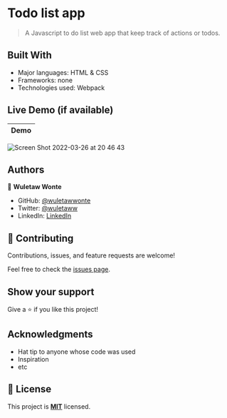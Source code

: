 # Todo list app

> A Javascript to do list web app that keep track of actions or todos.

## Built With

- Major languages: HTML & CSS
- Frameworks: none
- Technologies used: Webpack

## Live Demo (if available)
Demo |
:--------:|
![Screen Shot 2022-03-26 at 20 46 43](https://user-images.githubusercontent.com/12524453/160251935-f6bd915a-8746-420f-84dd-4e87092269a5.png)

## Authors

👤 **Wuletaw Wonte**

- GitHub: [@wuletawwonte](https://github.com/wuletawwonte)
- Twitter: [@wuletaww](https://twitter.com/wuletaww)
- LinkedIn: [LinkedIn](https://linkedin.com/in/wuletaw-wonte)

## 🤝 Contributing

Contributions, issues, and feature requests are welcome!

Feel free to check the [issues page](../../issues/).

## Show your support

Give a ⭐️ if you like this project!

## Acknowledgments

- Hat tip to anyone whose code was used
- Inspiration
- etc

## 📝 License

This project is **[MIT](./LICENSE.md)** licensed.

